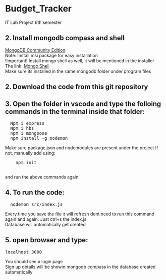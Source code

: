 # Budget_Tracker
IT Lab Project 6th semester
## 2. Install mongodb compass and shell
  
  [MongoDB Community Edition](https://www.mongodb.com/try/download/community)<br>
  Note: Install msi package for easy installation<br>
  !Important! Install mongo shell as well, it will be mentioned in the installer<br>
  The link: [Mongo Shell](https://www.mongodb.com/try/download/shell)<br>
  Make sure its installed in the same mongodb folder under program files<br>

## 2. Download the code from this git repository

## 3. Open the folder in vscode and type the folloing commands in the terminal inside that folder:
<pre>
  Npm i express
  Npm i hbs
  npm i mongoose
  npm install -g nodemon
</pre>

  Make sure package.json and nodemodules are present under the project
  If not, manually add using:
  <pre>
    npm init
  </pre>
  and run the above commands again

## 4. To run the code:
<pre>
  nodemon src/index.js
</pre>
  Every time you save the file it will refresh dont need to run this command again and again. Just ctrl+s the index.js<br>
  Database will automatically get created<br>

## 5. open browser and type: 
  <pre>localhost:3000</pre>  
   You should see a login page<br>
   Sign up details will be showin mongodb compass in the database created automatically<br>
